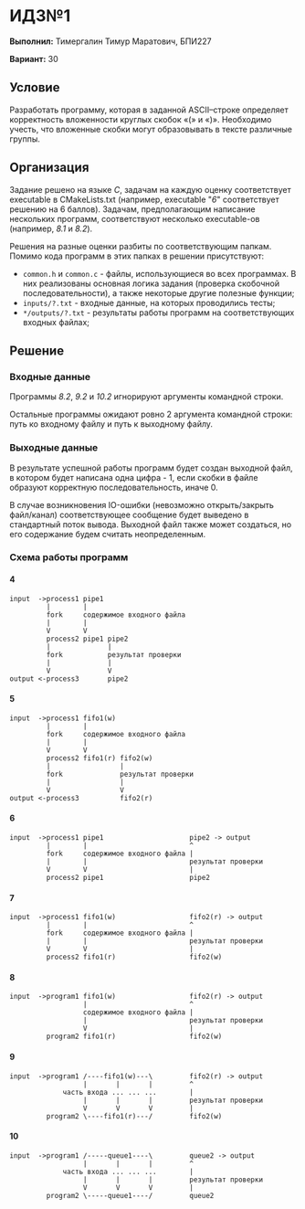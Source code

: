 # ИДЗ№1

**Выполнил:** Тимергалин Тимур Маратович, БПИ227

**Вариант:** 30

## Условие

Разработать программу, которая в заданной ASCII–строке определяет корректность вложенности круглых скобок «(» и «)». Необходимо учесть, что вложенные скобки могут образовывать в тексте различные группы.

## Организация

Задание решено на языке *C*, задачам на каждую оценку соответствует executable в CMakeLists.txt (например, executable "*6*" соответствует решению на 6 баллов). Задачам, предполагающим написание нескольких программ, соответствуют несколько executable-ов (например, *8.1* и *8.2*).

Решения на разные оценки разбиты по соответствующим папкам. Помимо кода программ в этих папках в решении присутствуют:

- `common.h` и `common.c` - файлы, использующиеся во всех программах. В них реализованы основная логика задания (проверка скобочной последовательности), а также некоторые другие полезные функции;
- `inputs/?.txt` - входные данные, на которых проводились тесты;
- `*/outputs/?.txt` - результаты работы программ на соответствующих входных файлах;

## Решение

### Входные данные

Программы *8.2*, *9.2* и *10.2* игнорируют аргументы командной строки.

Остальные программы ожидают ровно 2 аргумента командной строки: путь ко входному файлу и путь к выходному файлу.

### Выходные данные

В результате успешной работы программ будет создан выходной файл, в котором будет написана одна цифра - 1, если скобки в файле образуют корректную последовательность, иначе 0.

В случае возникновения IO-ошибки (невозможно открыть/закрыть файл/канал) соответствующее сообщение будет выведено в стандартный поток вывода. Выходной файл также может создаться, но его содержание будем считать неопределенным.

### Схема работы программ

#### 4

```
input  ->process1 pipe1
         |        |
         fork     содержимое входного файла
         |        |
         V        V
         process2 pipe1 pipe2
         |              |
         fork           результат проверки
         |              |
         V              V
output <-process3       pipe2
```

#### 5

```
input  ->process1 fifo1(w)
         |        |
         fork     содержимое входного файла
         |        |
         V        V
         process2 fifo1(r) fifo2(w)
         |                 |
         fork              результат проверки
         |                 |
         V                 V
output <-process3          fifo2(r)
```

#### 6

```
input  ->process1 pipe1                     pipe2 -> output
         |        |                         ^
         fork     содержимое входного файла |
         |        |                         результат проверки
         V        V                         |
         process2 pipe1                     pipe2
```

#### 7

```
input  ->process1 fifo1(w)                  fifo2(r) -> output
         |        |                         ^
         fork     содержимое входного файла |
         |        |                         результат проверки
         V        V                         |
         process2 fifo1(r)                  fifo2(w)
```

#### 8

```
input  ->program1 fifo1(w)                  fifo2(r) -> output
                  |                         ^
                  содержимое входного файла |
                  |                         результат проверки
                  V                         |
         program2 fifo1(r)                  fifo2(w)
```

#### 9

```
input  ->program1 /----fifo1(w)---\         fifo2(r) -> output
                  |       |       |         ^
             часть входа ... ... ...        |
                  |       |       |         результат проверки
                  V       V       V         |
         program2 \----fifo1(r)---/         fifo2(w)
```

#### 10

```
input  ->program1 /-----queue1----\         queue2 -> output
                  |       |       |         ^
             часть входа ... ... ...        |
                  |       |       |         результат проверки
                  V       V       V         |
         program2 \-----queue1----/         queue2
```

